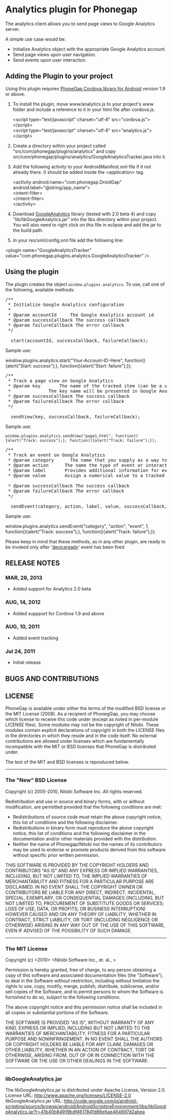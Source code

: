 # Analytics plugin for Phonegap #

The analytics client allows you to send page views to Google Analytics server.

A simple use case would be:

- Initialize Analytics object with the appropriate Google Analytics account.
- Send page views upon user navigation.
- Send events upon user interaction.

## Adding the Plugin to your project ##

Using this plugin requires [PhoneGap Cordova library for Android](http://phonegap.com/download) version 1.9 or above.

1. To install the plugin, move www/analytics.js to your project's www folder and include a reference to it in your html file after cordova.js.

    &lt;script type="text/javascript" charset="utf-8" src="cordova.js"&gt;&lt;/script&gt;<br/>
    &lt;script type="text/javascript" charset="utf-8" src="analytics.js"&gt;&lt;/script&gt;

2. Create a directory within your project called "src/com/phonegap/plugins/analytics" and copy src/com/phonegap/plugins/analytics/GoogleAnalyticsTracker.java into it.

3. Add the following activity to your AndroidManifest.xml file if it not already there. It should be added inside the &lt;application&gt; tag.

    &lt;activity android:name="com.phonegap.DroidGap" android:label="@string/app_name"&gt;<br/>
      &lt;intent-filter&gt;<br/>
      &lt;/intent-filter&gt;<br/>
    &lt;/activity&gt;

4. Download [GoogleAnalytics](https://developers.google.com/analytics/devguides/collection/android/resources) library (tested with 2.0 beta 4) and copy "lib/libGoogleAnalytics.jar" into the libs directory within your project.  You will also need to right click on this file in eclipse and add the jar to the build path.

5. In your res/xml/config.xml file add the following line:

  &lt;plugin name=&quot;GoogleAnalyticsTracker&quot; value=&quot;com.phonegap.plugins.analytics.GoogleAnalyticsTracker&quot; /&gt;

## Using the plugin ##

The plugin creates the object `window.plugins.analytics`.  To use, call one of the following, available methods:

<pre>
/**
 * Initialize Google Analytics configuration
 *
 * @param accountId     The Google Analytics account id
 * @param successCallback The success callback
 * @param failureCallback The error callback
 */

  start(accountId, successCallback, failureCallback);
</pre>

Sample use:

  window.plugins.analytics.start("Your-Account-ID-Here", function(){alert("Start: success");}, function(){alert("Start: failure");});

<pre>
/**
 * Track a page view on Google Analytics
 * @param key       The name of the tracked item (can be a url or some logical name).
 *              The key name will be presented in Google Analytics report.
 * @param successCallback The success callback
 * @param failureCallback The error callback
 */

  sendView(key, successCallback, failureCallback);
</pre>

Sample use:

    window.plugins.analytics.sendView("page1.html", function(){alert("Track: success");}, function(){alert("Track: failure");});

<pre>
/**
 * Track an event on Google Analytics
 * @param category      The name that you supply as a way to group objects that you want to track
 * @param action      The name the type of event or interaction you want to track for a particular web object
 * @param label       Provides additional information for events that you want to track (optional)
 * @param value       Assign a numerical value to a tracked page object (optional)

 * @param successCallback The success callback
 * @param failureCallback The error callback
 */

  sendEvent(category, action, label, value, successCallback, failureCallback);
</pre>

Sample use:

  window.plugins.analytics.sendEvent("category", "action", "event", 1, function(){alert("Track: success");}, function(){alert("Track: failure");});

Please keep in mind that these methods, as in any other plugin, are ready to be invoked only after '[deviceready](http://docs.phonegap.com/phonegap_events_events.md.html#deviceready)' event has been fired

## RELEASE NOTES ##

### MAR, 28, 2013 ###

* Added support for Analytics 2.0 beta

### AUG, 14, 2012 ###

* Added suppport for Cordova 1.9 and above

### AUG, 10, 2011 ###

* Added event tracking

### Jul 24, 2011 ###

* Initial release

## BUGS AND CONTRIBUTIONS ##

## LICENSE ##

PhoneGap is available under *either* the terms of the modified BSD license *or* the
MIT License (2008). As a recipient of PhonegGap, you may choose which
license to receive this code under (except as noted in per-module LICENSE
files). Some modules may not be the copyright of Nitobi.   These
modules contain explicit declarations of copyright in both the LICENSE files in
the directories in which they reside and in the code itself. No external
contributions are allowed under licenses which are fundamentally incompatible
with the MIT or BSD licenses that PhoneGap is distributed under.

The text of the MIT and BSD licenses is reproduced below.

---

### The "New" BSD License

Copyright (c) 2005-2010, Nitobi Software Inc.
All rights reserved.

Redistribution and use in source and binary forms, with or without
modification, are permitted provided that the following conditions are met:

  * Redistributions of source code must retain the above copyright notice, this
    list of conditions and the following disclaimer.
  * Redistributions in binary form must reproduce the above copyright notice,
    this list of conditions and the following disclaimer in the documentation
    and/or other materials provided with the distribution.
  * Neither the name of Phonegap/Nitobi nor the names of its contributors
    may be used to endorse or promote products derived from this software
    without specific prior written permission.

THIS SOFTWARE IS PROVIDED BY THE COPYRIGHT HOLDERS AND CONTRIBUTORS "AS IS" AND
ANY EXPRESS OR IMPLIED WARRANTIES, INCLUDING, BUT NOT LIMITED TO, THE IMPLIED
WARRANTIES OF MERCHANTABILITY AND FITNESS FOR A PARTICULAR PURPOSE ARE
DISCLAIMED.  IN NO EVENT SHALL THE COPYRIGHT OWNER OR CONTRIBUTORS BE LIABLE
FOR ANY DIRECT, INDIRECT, INCIDENTAL, SPECIAL, EXEMPLARY, OR CONSEQUENTIAL
DAMAGES (INCLUDING, BUT NOT LIMITED TO, PROCUREMENT OF SUBSTITUTE GOODS OR
SERVICES; LOSS OF USE, DATA, OR PROFITS; OR BUSINESS INTERRUPTION) HOWEVER
CAUSED AND ON ANY THEORY OF LIABILITY, WHETHER IN CONTRACT, STRICT LIABILITY,
OR TORT (INCLUDING NEGLIGENCE OR OTHERWISE) ARISING IN ANY WAY OUT OF THE USE
OF THIS SOFTWARE, EVEN IF ADVISED OF THE POSSIBILITY OF SUCH DAMAGE.

---

### The MIT License

Copyright (c) <2010> <Nitobi Software Inc., et. al., >

 Permission is hereby granted, free of charge, to any person obtaining a copy
 of this software and associated documentation files (the "Software"), to deal
 in the Software without restriction, including without limitation the rights
 to use, copy, modify, merge, publish, distribute, sublicense, and/or sell
 copies of the Software, and to permit persons to whom the Software is
 furnished to do so, subject to the following conditions:

 The above copyright notice and this permission notice shall be included in
 all copies or substantial portions of the Software.

 THE SOFTWARE IS PROVIDED "AS IS", WITHOUT WARRANTY OF ANY KIND, EXPRESS OR
 IMPLIED, INCLUDING BUT NOT LIMITED TO THE WARRANTIES OF MERCHANTABILITY,
 FITNESS FOR A PARTICULAR PURPOSE AND NONINFRINGEMENT. IN NO EVENT SHALL THE
 AUTHORS OR COPYRIGHT HOLDERS BE LIABLE FOR ANY CLAIM, DAMAGES OR OTHER
 LIABILITY, WHETHER IN AN ACTION OF CONTRACT, TORT OR OTHERWISE, ARISING FROM,
 OUT OF OR IN CONNECTION WITH THE SOFTWARE OR THE USE OR OTHER DEALINGS IN
 THE SOFTWARE.

 ---

 ### libGoogleAnalytics.jar

 The libGoogleAnalytics.jar is distributed under Apache License, Version 2.0.
 License URL: http://www.apache.org/licenses/LICENSE-2.0
 libGoogleAnalytics.jar URL: http://code.google.com/p/android-scripting/source/browse/android/AndroidScriptingEnvironment/libs/libGoogleAnalytics.jar?r=41b40b84919bdf461784fd86e6ae464697d2abea